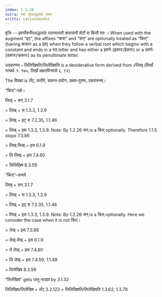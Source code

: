 ```yaml
---
index: 1.2.26
sutra: रलो व्युपधाद्धलादेः संश्च
vritti: satishabodha
---
```



वृत्तिः -- इवर्णोवर्णोपधाद्धलादेः रलन्तात्परौ क्त्वासनौ सेटौ वा कितौ स्तः । When used with the augment “इट्”, the affixes “क्त्वा” and “सन्” are optionally treated as “कित्” (having ककारः as a इत्) when they follow a verbal root which begins with a constant and ends in a रल् letter and has either a इवर्णः (इकारः/ईकारः) or a उवर्णः (उकारः/ऊकारः) as its penultimate letter.


उदाहरणम् – लिलिखिषति/लिलेखिषति is a desiderative form derived from √लिख् (लिखँ गत्यर्थः १. १७०, लिखँ अक्षरविन्यासे ६. ९२)

The विवक्षा is लँट्, कर्तरि, सन्नन्त-प्रयोगः, प्रथम-पुरुषः, एकवचनम्।


“कित्”-पक्षे।

लिख् + सन् 3.1.7

= लिख् + स 1.3.3, 1.3.9

= लिख् + इट् स 7.2.35, 1.1.46

= लिख् + इस 1.3.3, 1.3.9. Note: By 1.2.26 सन् is a कित् optionally. Therefore 1.1.5 stops 7.3.86

= लिख् लिख् + इस 6.1.9

= लि लिख् + इस 7.4.60

= लिलिखिष 8.3.59


“कित्”-अभावे

लिख् + सन् 3.1.7

= लिख् + स 1.3.3, 1.3.9

= लिख् + इट् स 7.2.35, 1.1.46

= लिख् + इस 1.3.3, 1.3.9. Note: By 1.2.26 सन् is a कित् optionally. Here we consider the case when it is not कित्।

= लेख् + इस 7.3.86

= लेख् लेख् + इस 6.1.9

= ले लेख् + इस 7.4.60

= लि लेख् + इस 7.4.59, 1.1.48

= लिलेखिष 8.3.59

“लिलेखिष” gets धातु-सञ्ज्ञा by 3.1.32


लिलिखिष/लिलेखिष + लँट् 3.2.123 = लिलिखिषति/लिलेखिषति 1.3.62, 1.3.78

